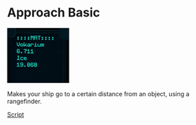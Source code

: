 # Approach Basic
![MPS](/images/MPS.png)
   
Makes your ship go to a certain distance from an object, using a rangefinder.

[Script](src/ApproachBasicBETA.yolol/)
```src/ApproachBasicBETA.yolol

```